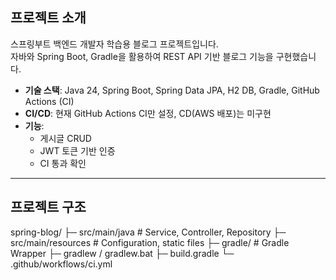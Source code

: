 ## 프로젝트 소개
스프링부트 백엔드 개발자 학습용 블로그 프로젝트입니다.  
자바와 Spring Boot, Gradle을 활용하여 REST API 기반 블로그 기능을 구현했습니다.

- **기술 스택**: Java 24, Spring Boot, Spring Data JPA, H2 DB, Gradle, GitHub Actions (CI)
- **CI/CD**: 현재 GitHub Actions CI만 설정, CD(AWS 배포)는 미구현
- **기능**:
    - 게시글 CRUD
    - JWT 토큰 기반 인증
    - CI 통과 확인

---

## 프로젝트 구조
spring-blog/
├─ src/main/java # Service, Controller, Repository
├─ src/main/resources # Configuration, static files
├─ gradle/ # Gradle Wrapper
├─ gradlew / gradlew.bat
├─ build.gradle
└─ .github/workflows/ci.yml